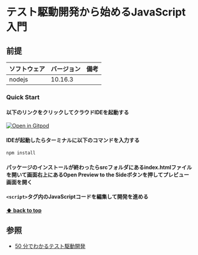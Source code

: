 # テスト駆動開発から始めるJavaScript入門

## 前提

| ソフトウェア   | バージョン | 備考 |
| :------------- | :--------- | :--- |
| nodejs         | 10.16.3     |      |


### Quick Start

#### 以下のリンクをクリックしてクラウドIDEを起動する

[![Open in Gitpod](https://gitpod.io/button/open-in-gitpod.svg)](https://gitpod.io/#https://github.com/hiroshima-arc/tdd_js)

#### IDEが起動したらターミナルに以下のコマンドを入力する

```bash
npm install
```

#### パッケージのインストールが終わったらsrcフォルダにあるindex.htmlファイルを開いて画面右上にあるOpen Preview to the Sideボタンを押してプレビュー画面を開く

#### `<script>`タグ内のJavaScriptコードを編集して開発を進める


**[⬆ back to top](#構成)**

## 参照

- [50 分でわかるテスト駆動開発](https://channel9.msdn.com/Events/de-code/2017/DO03?ocid=player)